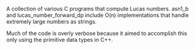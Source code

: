 A collection of various C programs that compute Lucas numbers. asn1_b and lucas_number_forward_dp include O(n) implementations that handle extremely large numbers as strings.

Much of the code is overly verbose because it aimed to accomplish this only using the primitive data types in C++.
